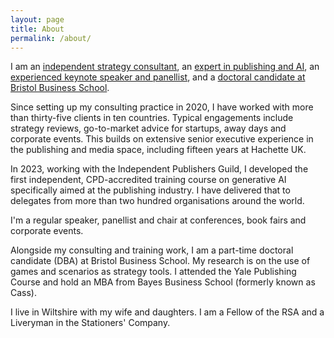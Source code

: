 ```yaml
---
layout: page
title: About
permalink: /about/
---
```


I am an [independent strategy consultant](/consulting.md), an [expert in publishing and AI](/training.md), an [experienced keynote speaker and panellist](/speaking.md), and a [doctoral candidate at Bristol Business School](/research.md). 

Since setting up my consulting practice in 2020, I have worked with more than thirty-five clients in ten countries. Typical engagements include strategy reviews, go-to-market advice for startups, away days and corporate events. This builds on extensive senior executive experience in the publishing and media space, including fifteen years at Hachette UK. 

In 2023, working with the Independent Publishers Guild, I developed the first independent, CPD-accredited training course on generative AI specifically aimed at the publishing industry. I have delivered that to delegates from more than two hundred organisations around the world. 

I'm a regular speaker, panellist and chair at conferences, book fairs and corporate events.

Alongside my consulting and training work, I am a part-time doctoral candidate (DBA) at Bristol Business School. My research is on the use of games and scenarios as strategy tools. I attended the Yale Publishing Course and hold an MBA from Bayes Business School (formerly known as Cass).

I live in Wiltshire with my wife and daughters. I am a Fellow of the RSA and a Liveryman in the Stationers' Company. 


